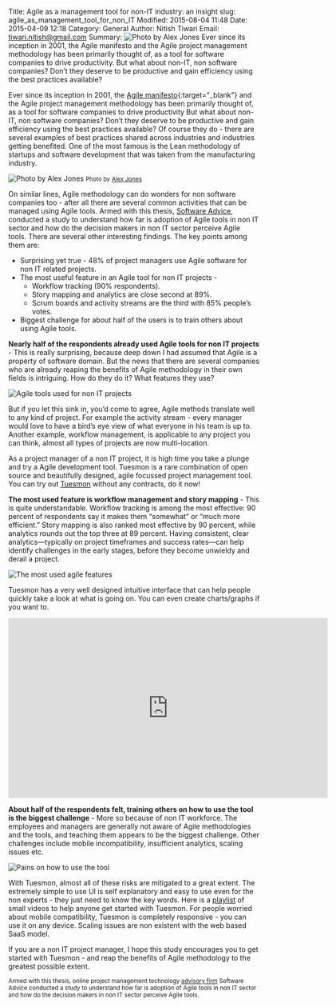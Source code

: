 Title: Agile as a management tool for non-IT industry: an insight
slug: agile_as_management_tool_for_non_IT
Modified: 2015-08-04 11:48
Date: 2015-04-09 12:18
Category: General
Author: Nitish Tiwari
Email: tiwari.nitish@gmail.com
Summary: ![Photo by Alex Jones]({filename}/images/2015-04-09_agile_non_it/image-hero.jpe) Ever since its inception in 2001, the Agile manifesto and the Agile project management methodology has been primarily thought of, as a tool for software companies to drive productivity. But what about non-IT, non software companies? Don’t they deserve to be productive and gain efficiency using the best practices available?

Ever since its inception in 2001, the [Agile manifesto](http://agilemanifesto.org/){:target="_blank"} and the Agile project management methodology has been primarily thought of, as a tool for software companies to drive productivity But what about non-IT, non software companies? Don’t they deserve to be productive and gain efficiency using the best practices available? Of course they do - there are several examples of best practices shared across industries and industries getting benefited. One of the most famous is the Lean methodology of startups and software development that was taken from the manufacturing industry.

![Photo by Alex Jones]({filename}/images/2015-04-09_agile_non_it/image-hero.jpe)
<small>Photo by [Alex Jones](https://unsplash.com/alexjones)</small>

On similar lines, Agile methodology can do wonders for non software companies too - after all there are several common activities that can be managed using Agile tools. Armed with this thesis, [Software Advice](http://www.softwareadvice.com/), conducted a study to understand how far is adoption of Agile tools in non IT sector and how do the decision makers in non IT sector perceive Agile tools. There are several other interesting findings. The key points among them are:

- Surprising yet true - 48% of project managers use Agile software for non IT related projects.
- The most useful feature in an Agile tool for non IT projects -
    - Workflow tracking (90% respondents).
    - Story mapping and analytics are close second at 89%.
    - Scrum boards and activity streams are the third with 85% people’s votes.
- Biggest challenge for about half of the users is to train others about using Agile tools.

**Nearly half of the respondents already used Agile tools for non IT projects** - This is really surprising, because deep down I had assumed that Agile is a property of software domain. But the news that there are several companies who are already reaping the benefits of Agile methodology in their own fields is intriguing. How do they do it? What features they use?

![Agile tools used for non IT projects]({filename}/images/2015-04-09_agile_non_it/image00.png)

But if you let this sink in, you’d come to agree, Agile methods translate well to any kind of project. For example the activity stream - every manager would love to have a bird’s eye view of what everyone in his team is up to. Another example, workflow management, is applicable to any project you can think, almost all types of projects are now multi-location.

As a project manager of a non IT project, it is high time you take a plunge and try a Agile development tool. Tuesmon is a rare combination of open source and beautifully designed, agile focussed project management tool. You can try out [Tuesmon](https://tuesmon.com/) without any contracts, do it now!

**The most used feature is workflow management and story mapping** - This is quite understandable. Workflow tracking is among the most effective: 90 percent of respondents say it makes them “somewhat” or “much more efficient.” Story mapping is also ranked most effective by 90 percent, while analytics rounds out the top three at 89 percent. Having consistent, clear analytics—typically on project timeframes and success rates—can help identify challenges in the early stages, before they become unwieldy and derail a project.

![The most used agile features]({filename}/images/2015-04-09_agile_non_it/image01.png)

Tuesmon has a very well designed intuitive interface that can help people quickly take a look at what is going on. You can even create charts/graphs if you want to.

<iframe width="640" height="360" src="https://www.youtube.com/embed/tdt7nqXVf_E" frameborder="0" allowfullscreen></iframe>

**About half of the respondents felt, training others on how to use the tool is the biggest challenge** - More so because of non IT workforce. The employees and managers are generally not aware of Agile methodologies and the tools, and teaching them appears to be the biggest challenge. Other challenges include mobile incompatibility, insufficient analytics, scaling issues etc.

![Pains on how to use the tool]({filename}/images/2015-04-09_agile_non_it/image02.png)

With Tuesmon, almost all of these risks are mitigated to a great extent. The extremely simple to use UI is self explanatory and easy to use even for the non experts - they just need to know the key words. Here is a [playlist](https://www.youtube.com/watch?v=B6jMh8Y1stw&list=PLgsasMWN5JssgHHHHI50xkz_kzXg-dElt) of small videos to help anyone get started with Tuesmon. For people worried about mobile compatibility, Tuesmon is completely responsive - you can use it on any device. Scaling issues are non existent with the web based SaaS model.

If you are a non IT project manager, I hope this study encourages you to get started with Tuesmon - and reap the benefits of Agile methodology to the greatest possible extent.

<small>Armed with this thesis, online project management technology [advisory firm](http://www.softwareadvice.com/project-management/web-based-comparison/) Software Advice conducted a study to understand how far is adoption of Agile tools in non IT sector and how do the decision makers in non IT sector perceive Agile tools.</small>
